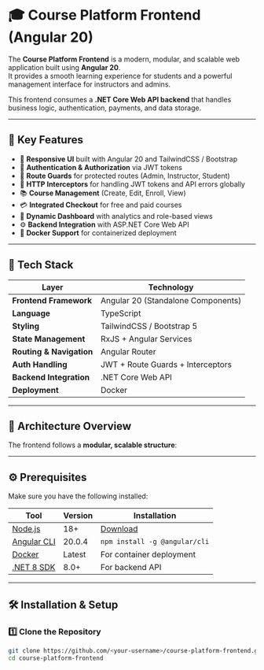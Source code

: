 # 🎓 Course Platform Frontend (Angular 20)

The **Course Platform Frontend** is a modern, modular, and scalable web application built using **Angular 20**.  
It provides a smooth learning experience for students and a powerful management interface for instructors and admins.  

This frontend consumes a **.NET Core Web API backend** that handles business logic, authentication, payments, and data storage.

---

## 🌟 Key Features

- 🎨 **Responsive UI** built with Angular 20 and TailwindCSS / Bootstrap
- 🔐 **Authentication & Authorization** via JWT tokens
- 🧭 **Route Guards** for protected routes (Admin, Instructor, Student)
- 🔁 **HTTP Interceptors** for handling JWT tokens and API errors globally
- 📚 **Course Management** (Create, Edit, Enroll, View)
- 💳 **Integrated Checkout** for free and paid courses
- 🧠 **Dynamic Dashboard** with analytics and role-based views
- ⚙️ **Backend Integration** with ASP.NET Core Web API
- 🐳 **Docker Support** for containerized deployment

---

## 🧩 Tech Stack

| Layer | Technology |
|--------|-------------|
| **Frontend Framework** | Angular 20 (Standalone Components) |
| **Language** | TypeScript |
| **Styling** | TailwindCSS / Bootstrap 5 |
| **State Management** | RxJS + Angular Services |
| **Routing & Navigation** | Angular Router |
| **Auth Handling** | JWT + Route Guards + Interceptors |
| **Backend Integration** | .NET Core Web API |
| **Deployment** | Docker |

---

## 🧠 Architecture Overview

The frontend follows a **modular, scalable structure**:



---

## ⚙️ Prerequisites

Make sure you have the following installed:

| Tool | Version | Installation |
|------|----------|--------------|
| [Node.js](https://nodejs.org/) | 18+ | [Download](https://nodejs.org/en/download) |
| [Angular CLI](https://angular.dev/tools/cli) | 20.0.4 | `npm install -g @angular/cli` |
| [Docker](https://docs.docker.com/get-docker/) | Latest | For container deployment |
| [.NET 8 SDK](https://dotnet.microsoft.com/en-us/download/dotnet/8.0) | 8.0+ | For backend API |

---

## 🛠️ Installation & Setup

### 1️⃣ Clone the Repository

```bash
git clone https://github.com/<your-username>/course-platform-frontend.git
cd course-platform-frontend

